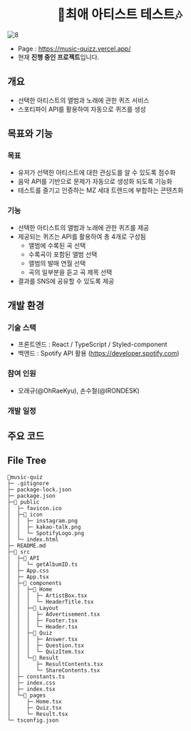 <div align="center">
  <h1>🎵최애 아티스트 테스트🎶</h1>
</div>

![8](https://user-images.githubusercontent.com/87234410/154940264-8de8f832-46c7-4702-b6ad-51a2e963d4d9.jpg)
* Page : https://music-quizz.vercel.app/
* 현재 **진행 중인 프로젝트**입니다.

## 개요
 * 선택한 아티스트의 앨범과 노래에 관한 퀴즈 서비스
 * 스포티파이 API를 활용하여 자동으로 퀴즈를 생성

## 목표와 기능
### 목표
 * 유저가 선택한 아티스트에 대한 관심도를 알 수 있도록 점수화
 * 음악 API를 기반으로 문제가 자동으로 생성화 되도록 기능화
 * 테스트를 즐기고 인증하는 MZ 세대 트렌드에 부합하는 콘텐츠화

### 기능
 * 선택한 아티스트의 앨범과 노래에 관한 퀴즈를 제공
 * 제공되는 퀴즈는 API를 활용하여 총 4개로 구성됨
   * 앨범에 수록된 곡 선택
   * 수록곡이 포함된 앨범 선택
   * 앨범의 발매 연월 선택
   * 곡의 일부분을 듣고 곡 제목 선택
 * 결과를 SNS에 공유할 수 있도록 제공


## 개발 환경
### 기술 스택
 * 프론트엔드 : React / TypeScript / Styled-component
 * 백엔드 : Spotify API 활용 (https://developer.spotify.com)
 
### 참여 인원
 * 오래규(@OhRaeKyu), 손수철(@IRONDESK)

### 개발 일정

## 주요 코드

## File Tree
```
📂music-quiz
├─ .gitignore
├─ package-lock.json
├─ package.json
├─📂 public
│  ├─ favicon.ico
│  ├─📂 icon
│  │  ├─ instagram.png
│  │  ├─ kakao-talk.png
│  │  └─ SpotifyLogo.png
│  └─ index.html
├─ README.md
├─📂 src
│  ├─📂 API
│  │  └─ getAlbumID.ts
│  ├─ App.css
│  ├─ App.tsx
│  ├─📂 components
│  │  ├─📂 Home
│  │  │  ├─ ArtistBox.tsx
│  │  │  └─ HeaderTitle.tsx
│  │  ├─📂 Layout
│  │  │  ├─ Advertisement.tsx
│  │  │  ├─ Footer.tsx
│  │  │  └─ Header.tsx
│  │  ├─📂 Quiz
│  │  │  ├─ Answer.tsx
│  │  │  ├─ Question.tsx
│  │  │  └─ QuizItem.tsx
│  │  └─📂 Result
│  │     ├─ ResultContents.tsx
│  │     └─ ShareContents.tsx
│  ├─ constants.ts
│  ├─ index.css
│  ├─ index.tsx
│  └─📂 pages
│     ├─ Home.tsx
│     ├─ Quiz.tsx
│     └─ Result.tsx
└─ tsconfig.json
```
